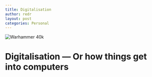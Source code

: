 ```yaml
---
title: Digitalisation
author: redr
layout: post
categories: Personal
---
```


![Warhammer 40k](/uploads/imgs/)

# Digitalisation &mdash; Or how things get into computers


